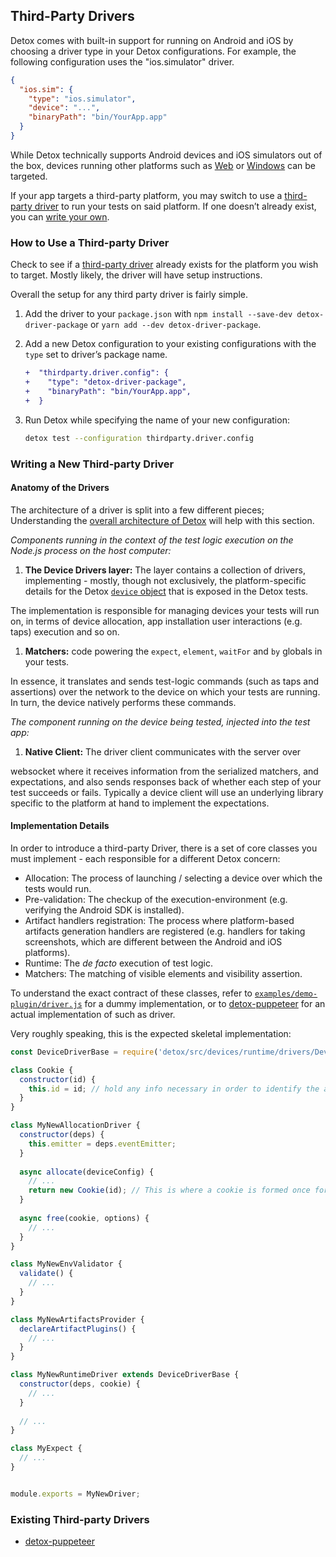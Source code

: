 ## Third-Party Drivers

Detox comes with built-in support for running on Android and iOS by choosing a driver type in your Detox configurations.
For example, the following configuration uses the "ios.simulator" driver.

```json
{
  "ios.sim": {
    "type": "ios.simulator",
    "device": "...",
    "binaryPath": "bin/YourApp.app"
  }
}
```

While Detox technically supports Android devices and iOS simulators out of the box, devices running other platforms such as [Web](https://github.com/necolas/react-native-web) or [Windows](https://github.com/microsoft/react-native-windows) can be targeted.

If your app targets a third-party platform, you may switch to use a [third-party driver](#how-to-use-a-third-party-driver) to run your tests on said platform. If one doesn’t already exist, you can [write your own](#Writing-a-new-third-party-driver).

### How to Use a Third-party Driver

Check to see if a [third-party driver](#Existing-Third-party-drivers) already exists for the platform you wish to target. Mostly likely, the driver will have setup instructions.

Overall the setup for any third party driver is fairly simple.

1. Add the driver to your `package.json` with `npm install --save-dev detox-driver-package` or `yarn add --dev detox-driver-package`.

1. Add a new Detox configuration to your existing configurations with the `type` set to driver’s package name.

   ```diff
   +  "thirdparty.driver.config": {
   +    "type": "detox-driver-package",
   +    "binaryPath": "bin/YourApp.app",
   +  }
   ```

1. Run Detox while specifying the name of your new configuration:

   ```sh
   detox test --configuration thirdparty.driver.config
   ```

### Writing a New Third-party Driver

#### Anatomy of the Drivers

The architecture of a driver is split into a few different pieces; Understanding the [overall architecture of Detox](Introduction.HowDetoxWorks.md#Architecture) will help with this section.

_Components running in the context of the test logic execution on the Node.js process on the host computer:_

1. **The Device Drivers layer:** The layer contains a collection of drivers, implementing - mostly, though not exclusively, the platform-specific details for the Detox [`device` object](https://github.com/wix/Detox/blob/master/docs/APIRef.DeviceObjectAPI.md) that is exposed in the Detox tests.

The implementation is responsible for managing devices your tests will run on, in terms of device allocation, app installation user interactions (e.g. taps) execution and so on.

1. **Matchers:** code powering the `expect`, `element`, `waitFor` and `by` globals in your tests.

In essence, it translates and sends test-logic commands (such as taps and assertions) over the network to the device on which your tests are running. In turn, the device natively performs these commands.

_The component running on the device being tested, injected into the test app:_

1. **Native Client:** The driver client communicates with the server over

websocket where it receives information from the serialized matchers, and expectations, and also sends responses
back of whether each step of your test succeeds or fails. Typically a device client will use an underlying library specific
to the platform at hand to implement the expectations.

#### Implementation Details

In order to introduce a third-party Driver, there is a set of core classes you must implement - each responsible for a different Detox concern:

- Allocation: The process of launching / selecting a device over which the tests would run.
- Pre-validation: The checkup of the execution-environment (e.g. verifying the Android SDK is installed).
- Artifact handlers registration: The process where platform-based artifacts generation handlers are registered (e.g. handlers for taking screenshots, which are different between the Android and iOS platforms).
- Runtime: The _de facto_ execution of test logic.
- Matchers: The matching of visible elements and visibility assertion.

To understand the exact contract of these classes, refer to [`examples/demo-plugin/driver.js`](https://github.com/wix/Detox/blob/master/examples/demo-plugin/driver.js) for a dummy implementation, or to [detox-puppeteer](https://github.com/ouihealth/detox-puppeteer) for an actual implementation of such as driver.

Very roughly speaking, this is the expected skeletal implementation:

```js
const DeviceDriverBase = require('detox/src/devices/runtime/drivers/DeviceDriverBase');

class Cookie {
  constructor(id) {
    this.id = id; // hold any info necessary in order to identify the associated device
  }
}

class MyNewAllocationDriver {
  constructor(deps) {
    this.emitter = deps.eventEmitter;
  }
  
  async allocate(deviceConfig) {
    // ...
    return new Cookie(id); // This is where a cookie is formed once for the entire process
  }
  
  async free(cookie, options) {
    // ...
  }
}

class MyNewEnvValidator {
  validate() {
    // ...
  }
}

class MyNewArtifactsProvider {
  declareArtifactPlugins() {
    // ...
  }
}

class MyNewRuntimeDriver extends DeviceDriverBase {
  constructor(deps, cookie) {
    // ...
  }
  
  // ...
}

class MyExpect {
  // ...
}


module.exports = MyNewDriver;
```

### Existing Third-party Drivers

- [detox-puppeteer](https://github.com/ouihealth/detox-puppeteer)
